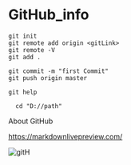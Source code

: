 # GitHub_info
```
git init 
git remote add origin <gitLink>
git remote -V
git add .
  
git commit -m "first Commit"
git push origin master

git help
  
  cd "D://path"
```

About GitHub

https://markdownlivepreview.com/

![gitH](https://user-images.githubusercontent.com/68640332/143618961-58c72ba1-7e74-4464-a048-37b3be6bde08.PNG)


